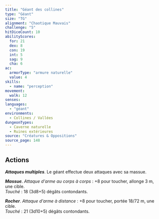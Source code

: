 ```yaml
---
title: "Géant des collines"
type: "Géant"
size: "TG"
alignment: "Chaotique Mauvais"
challenge: "5"
hitDiceCount: 10
abilityScores:
  for: 21
  dex: 8
  con: 19
  int: 5
  sag: 9
  cha: 6
ac: 
  armorType: "armure naturelle"
  value: 4
skills: 
  - name: "perception"
movement: 
  walk: 12
senses: 
languages: 
  - "géant"
environments:
  - Collines / Vallées
dungeonTypes:
  - Caverne naturelle
  - Ruines extérieures
source: "Créatures & Oppositions"
source_page: 148
---
```

## Actions
_**Attaques multiples**_. Le géant effectue deux attaques avec sa massue.

_**Massue**_. _Attaque d'arme au corps à corps_ : +8 pour toucher, allonge 3 m, une cible.  
_Touché_ : 18 (3d8+5) dégâts contondants.

_**Rocher**_. _Attaque d'arme à distance_ : +8 pour toucher, portée 18/72 m, une cible.  
_Touché_ : 21 (3d10+5) dégâts contondants.
